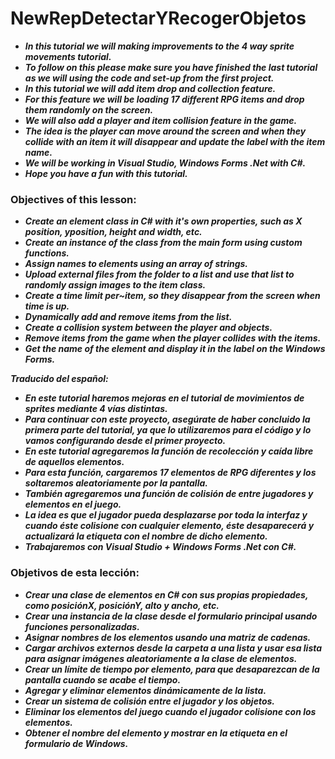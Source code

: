 # NewRepDetectarYRecogerObjetos

- **_In this tutorial we will making improvements to the 4 way sprite movements tutorial._**
- **_To follow on this please make sure you have finished the last tutorial as we will using the code and set-up from the first project._**
- **_In this tutorial we will add item drop and collection feature._**
- **_For this feature we will be loading 17 different RPG items and drop them randomly on the screen._**
- **_We will also add a player and item collision feature in the game._**
- **_The idea is the player can move around the screen and when they collide with an item it will disappear and update the label with the item name._**
- **_We will be working in Visual Studio, Windows Forms .Net with C#._**
- **_Hope you have a fun with this tutorial._**

### Objectives of this lesson:

- **_Create an element class in C# with it's own properties, such as X position, yposition, height and width, etc._**
- **_Create an instance of the class from the main form using custom functions._**
- **_Assign names to elements using an array of strings._**
- **_Upload external files from the folder to a list and use that list to randomly assign images to the item class._**
- **_Create a time limit per~item, so they disappear from the screen when time is up._**
- **_Dynamically add and remove items from the list._**
- **_Create a collision system between the player and objects._**
- **_Remove items from the game when the player collides with the items._**
- **_Get the name of the element and display it in the label on the Windows Forms._**

**_Traducido del español:_**

- **_En este tutorial haremos mejoras en el tutorial de movimientos de sprites mediante 4 vías distintas._**
- **_Para continuar con este proyecto, asegúrate de haber concluido la primera parte del tutorial, ya que lo utilizaremos para el código y lo vamos configurando desde el primer proyecto._**
- **_En este tutorial agregaremos la función de recolección y caída libre de aquellos elementos._**
- **_Para esta función, cargaremos 17 elementos de RPG diferentes y los soltaremos aleatoriamente por la pantalla._**
- **_También agregaremos una función de colisión de entre jugadores y elementos en el juego._**
- **_La idea es que el jugador pueda desplazarse por toda la interfaz y cuando éste colisione con cualquier elemento, éste desaparecerá y actualizará la etiqueta con el nombre de dicho elemento._**
- **_Trabajaremos con Visual Studio + Windows Forms .Net con C#._**

### Objetivos de esta lección:

- **_Crear una clase de elementos en C# con sus propias propiedades, como posiciónX, posiciónY, alto y ancho, etc._**
- **_Crear una instancia de la clase desde el formulario principal usando funciones personalizadas._**
- **_Asignar nombres de los elementos usando una matriz de cadenas._**
- **_Cargar archivos externos desde la carpeta a una lista y usar esa lista para asignar imágenes aleatoriamente a la clase de elementos._**
- **_Crear un límite de tiempo por elemento, para que desaparezcan de la pantalla cuando se acabe el tiempo._**
- **_Agregar y eliminar elementos dinámicamente de la lista._**
- **_Crear un sistema de colisión entre el jugador y los objetos._**
- **_Eliminar los elementos del juego cuando el jugador colisione con los elementos._**
- **_Obtener el nombre del elemento y mostrar en la etiqueta en el formulario de Windows._**
